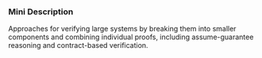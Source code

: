 ### Mini Description

Approaches for verifying large systems by breaking them into smaller components and combining individual proofs, including assume-guarantee reasoning and contract-based verification.
